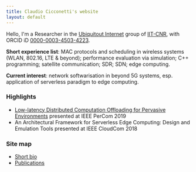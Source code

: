 ```yaml
---
title: Claudio Cicconetti's website
layout: default
---
```


Hello, I'm a Researcher in the [Ubiquitout Internet](http://cnd.iit.cnr.it/) group of [IIT-CNR](http://www.iit.cnr.it/), with ORCID iD [0000-0003-4503-4223](https://orcid.org/0000-0003-4503-4223).

**Short experience list**: MAC protocols and scheduling in wireless systems (WLAN, 802.16, LTE & beyond); performance evaluation via simulation; C++ programming; satellite communication; SDR; SDN; edge computing.

**Current interest**: network softwarisation in beyond 5G systems, esp. application of serverless paradigm to edge computing.

### Highlights

- [Low-latency Distributed Computation Offloading for Pervasive Environments](percom2019.md) presented at IEEE PerCom 2019
- An Architectural Framework for Serverless Edge Computing: Design and Emulation Tools presented at IEEE CloudCom 2018

### Site map

- [Short bio](bio.md)
- [Publications](publications.md)
